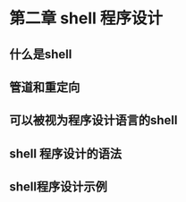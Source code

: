 # 第二章 shell 程序设计

## 什么是shell


## 管道和重定向


## 可以被视为程序设计语言的shell


## shell 程序设计的语法


## shell程序设计示例
